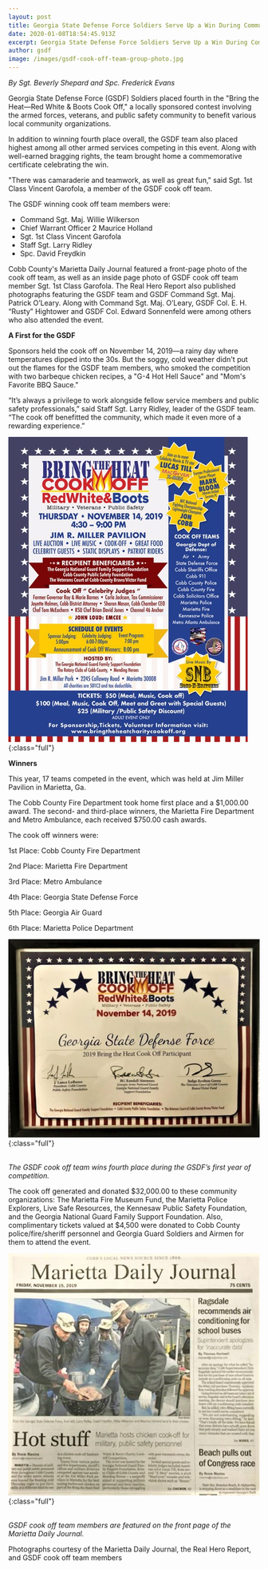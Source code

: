 ```yaml
---
layout: post
title: Georgia State Defense Force Soldiers Serve Up a Win During Community Cook Off
date: 2020-01-08T18:54:45.913Z
excerpt: Georgia State Defense Force Soldiers Serve Up a Win During Community Cook Off
author: gsdf
image: /images/gsdf-cook-off-team-group-photo.jpg
---
```

*By Sgt. Beverly Shepard and Spc. Frederick Evans*

Georgia State Defense Force (GSDF) Soldiers placed fourth in the "Bring the Heat—Red White &amp; Boots Cook Off," a locally sponsored contest involving the armed forces, veterans, and public safety community to benefit various local community organizations.

In addition to winning fourth place overall, the GSDF team also placed highest among all other armed services competing in this event. Along with well-earned bragging rights, the team brought home a commemorative certificate celebrating the win.

"There was camaraderie and teamwork, as well as great fun," said Sgt. 1st Class Vincent Garofola, a member of the GSDF cook off team.

The GSDF winning cook off team members were:

* Command Sgt. Maj. Willie Wilkerson
* Chief Warrant Officer 2 Maurice Holland
* Sgt. 1st Class Vincent Garofola
* Staff Sgt. Larry Ridley
* Spc. David Freydkin

Cobb County's Marietta Daily Journal featured a front-page photo of the cook off team, as well as an inside page photo of GSDF cook off team member Sgt. 1st Class Garofola. The Real Hero Report also published photographs featuring the GSDF team and GSDF Command Sgt. Maj. Patrick O’Leary. Along with Command Sgt. Maj. O’Leary, GSDF Col. E. H. “Rusty” Hightower and GSDF Col. Edward Sonnenfeld were among others who also attended the event.

**A First for the GSDF**

Sponsors held the cook off on November 14, 2019—a rainy day where temperatures dipped into the 30s. But the soggy, cold weather didn't put out the flames for the GSDF team members, who smoked the competition with two barbeque chicken recipes, a "G-4 Hot Hell Sauce" and "Mom's Favorite BBQ Sauce."

“It’s always a privilege to work alongside fellow service members and public safety professionals,” said Staff Sgt. Larry Ridley, leader of the GSDF team. “The cook off benefitted the community, which made it even more of a rewarding experience.”

![GSDF - Beat the Heat Cook Off Poster](/images/gsdf-beat-the-heat-cook-off-poster.jpg){:class="full"}



**Winners**

This year, 17 teams competed in the event, which was held at Jim Miller Pavilion in Marietta, Ga.

The Cobb County Fire Department took home first place and a $1,000.00 award. The second- and third-place winners, the Marietta Fire Department and Metro Ambulance, each received $750.00 cash awards.

The cook off winners were:

1st Place: Cobb County Fire Department

2nd Place: Marietta Fire Department

3rd Place: Metro Ambulance

4th Place: Georgia State Defense Force

5th Place: Georgia Air Guard

6th Place: Marietta Police Department

![The GSDF cook off team wins fourth place during the GSDF’s first year of competition.](/images/gsdf-cook-off-certificate-adj.jpg){:class="full"}

\
*The GSDF cook off team wins fourth place during the GSDF’s first year of competition.*

The cook off generated and donated $32,000.00 to these community organizations: The Marietta Fire Museum Fund, the Marietta Police Explorers, Live Safe Resources, the Kennesaw Public Safety Foundation, and the Georgia National Guard Family Support Foundation. Also, complimentary tickets valued at $4,500 were donated to Cobb County police/fire/sheriff personnel and Georgia Guard Soldiers and Airmen for them to attend the event.

![GSDF cook off team members are featured on the front page of the Marietta Daily Journal.](/images/gsdf-f-beat-the-heat-photo-marietta-daily-journal.jpg){:class="full"}

\
*GSDF cook off team members are featured on the front page of the Marietta Daily Journal.*

Photographs courtesy of the Marietta Daily Journal, the Real Hero Report, and GSDF cook off team members

